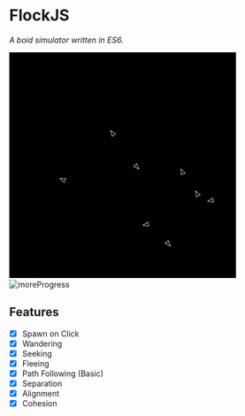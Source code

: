 # FlockJS
_A boid simulator written in ES6._

![progress](progress.gif) ![moreProgress](boids2.gif)

## Features
- [x] Spawn on Click
- [x] Wandering
- [x] Seeking
- [x] Fleeing
- [x] Path Following (Basic)
- [x] Separation
- [x] Alignment
- [x] Cohesion
